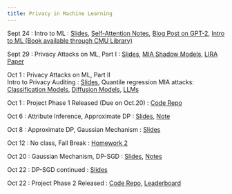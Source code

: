 ```yaml
---
title: Privacy in Machine Learning
---
```



Sept 24
: Intro to ML
  :   [Slides](https://drive.google.com/file/d/1SFAjMC3Dc45QT9aWFc_IpgVBrdvGDcfF/view?usp=sharing),
    [Self-Attention Notes](https://sebastianraschka.com/blog/2023/self-attention-from-scratch.html),
    [Blog Post on GPT-2](https://jalammar.github.io/illustrated-gpt2/),
    [Intro to ML (Book available through CMU Library)](https://ebookcentral.proquest.com/lib/cm/detail.action?pq-origsite=primo&docID=6870905)

Sept 29
: Privacy Attacks on ML, Part I
  :   [Slides](https://drive.google.com/file/d/1xfMXRnZHRqpL1i67Q2uGo_-DAuHI9Sxm/view?usp=sharing),
    [MIA Shadow Models](https://ieeexplore.ieee.org/abstract/document/7958568),
    [LIRA Paper](https://ieeexplore.ieee.org/abstract/document/9833649)

Oct 1
: Privacy Attacks on ML, Part II <br /> Intro to Privacy Auditing
  :   [Slides](https://drive.google.com/file/d/1qRF_tb5JVyvaAnkXjH1yEjsuH6gixHO0/view?usp=sharing),
    Quantile regression MIA attacks: [Classification Models](https://arxiv.org/abs/2307.03694),
    [Diffusion Models](https://arxiv.org/abs/2312.05140),
    [LLMs](https://arxiv.org/abs/2409.14513)

Oct 1
: Project Phase 1 Released (Due on Oct.20)
  :   [Code Repo](https://github.com/2020pyfcrawl/Project_phase1)


Oct 6
: Attribute Inference, Approximate DP
  :  [Slides](https://drive.google.com/file/d/1bizRqNWlO-LgTqXGVKU7AKPLwn0WlwgM/view?usp=sharing),
  [Note](https://drive.google.com/file/d/1VsqZd0ii8HYFpnpksw8JCxYzjDPCuc0m/view?usp=sharing)

Oct 8
: Approximate DP, Gaussian Mechanism
  :  [Slides](https://drive.google.com/file/d/1vN7f5R37WADOEySXu_YpatIIA4N74xhV/view?usp=sharing)


Oct 12
: No class, Fall Break
  : [Homework 2](https://www.overleaf.com/read/kcqmdqwyhycd#b5893a)  

Oct 20
: Gaussian Mechanism, DP-SGD
  : [Slides](https://drive.google.com/file/d/153UDujETDYmJD20YJ2lZAJ7Gbpyqlanj/view?usp=sharing), [Notes](https://drive.google.com/file/d/1ihsvMxEJkEgBP-LxrCHbR8wuL4AThY6u/view?usp=sharing)

Oct 22
: DP-SGD continued
  : [Slides](https://drive.google.com/file/d/1ub8azc8Al46j6duVF1nnC4Dx83IddEW3/view?usp=sharing)

Oct 22
: Project Phase 2 Released
  : [Code Repo](https://github.com/2020pyfcrawl/18734-17731_Project_Phase2_3), [Leaderboard](https://www.codabench.org/competitions/11238/)
